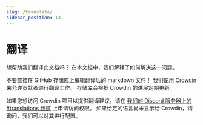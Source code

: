 ```yaml
---
slug: /translate/
sidebar_position: 13
---
```


# 翻译

想帮助我们翻译此文档吗？ 在本文档中，我们解释了如何解决这一问题。

不要直接在 GitHub 存储库上编辑翻译后的 markdown 文件！ 我们使用 [Crowdin][crowdin] 来允许贡献者进行翻译工作。 存储库会根据 Crowdin 的进展定期更新。

如果您想访问 Crowdin 项目以提供翻译建议，请在 [我们的 Discord 服务器上的 #translations 频道][discord] 上申请访问权限。 如果给定的语言尚未显示给 Crowdin，请询问，我们可以对其进行配置。

[crowdin]: https://crowdin.com/project/taskfile
[discord]: https://discord.gg/6TY36E39UK
